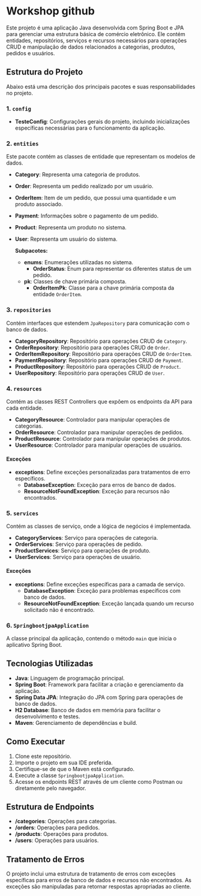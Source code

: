 # Workshop github

Este projeto é uma aplicação Java desenvolvida com Spring Boot e JPA para gerenciar uma estrutura básica de comércio eletrônico. Ele contém entidades, repositórios, serviços e recursos necessários para operações CRUD e manipulação de dados relacionados a categorias, produtos, pedidos e usuários.

## Estrutura do Projeto

Abaixo está uma descrição dos principais pacotes e suas responsabilidades no projeto.

### 1. `config`

- **TesteConfig**: Configurações gerais do projeto, incluindo inicializações específicas necessárias para o funcionamento da aplicação.

### 2. `entities`

Este pacote contém as classes de entidade que representam os modelos de dados.

- **Category**: Representa uma categoria de produtos.
- **Order**: Representa um pedido realizado por um usuário.
- **OrderItem**: Item de um pedido, que possui uma quantidade e um produto associado.
- **Payment**: Informações sobre o pagamento de um pedido.
- **Product**: Representa um produto no sistema.
- **User**: Representa um usuário do sistema.
  
  **Subpacotes:**
  - **enums**: Enumerações utilizadas no sistema.
    - **OrderStatus**: Enum para representar os diferentes status de um pedido.
  - **pk**: Classes de chave primária composta.
    - **OrderItemPk**: Classe para a chave primária composta da entidade `OrderItem`.

### 3. `repositories`

Contém interfaces que estendem `JpaRepository` para comunicação com o banco de dados.

- **CategoryRepository**: Repositório para operações CRUD de `Category`.
- **OrderRepository**: Repositório para operações CRUD de `Order`.
- **OrderItemRepository**: Repositório para operações CRUD de `OrderItem`.
- **PaymentRepository**: Repositório para operações CRUD de `Payment`.
- **ProductRepository**: Repositório para operações CRUD de `Product`.
- **UserRepository**: Repositório para operações CRUD de `User`.

### 4. `resources`

Contém as classes REST Controllers que expõem os endpoints da API para cada entidade.

- **CategoryResource**: Controlador para manipular operações de categorias.
- **OrderResource**: Controlador para manipular operações de pedidos.
- **ProductResource**: Controlador para manipular operações de produtos.
- **UserResource**: Controlador para manipular operações de usuários.

#### Exceções

- **exceptions**: Define exceções personalizadas para tratamentos de erro específicos.
  - **DatabaseException**: Exceção para erros de banco de dados.
  - **ResourceNotFoundException**: Exceção para recursos não encontrados.

### 5. `services`

Contém as classes de serviço, onde a lógica de negócios é implementada.

- **CategoryServices**: Serviço para operações de categoria.
- **OrderServices**: Serviço para operações de pedido.
- **ProductServices**: Serviço para operações de produto.
- **UserServices**: Serviço para operações de usuário.

#### Exceções

- **exceptions**: Define exceções específicas para a camada de serviço.
  - **DatabaseException**: Exceção para problemas específicos com banco de dados.
  - **ResourceNotFoundException**: Exceção lançada quando um recurso solicitado não é encontrado.

### 6. `SpringbootjpaApplication`

A classe principal da aplicação, contendo o método `main` que inicia o aplicativo Spring Boot.

## Tecnologias Utilizadas

- **Java**: Linguagem de programação principal.
- **Spring Boot**: Framework para facilitar a criação e gerenciamento da aplicação.
- **Spring Data JPA**: Integração do JPA com Spring para operações de banco de dados.
- **H2 Database**: Banco de dados em memória para facilitar o desenvolvimento e testes.
- **Maven**: Gerenciamento de dependências e build.

## Como Executar

1. Clone este repositório.
2. Importe o projeto em sua IDE preferida.
3. Certifique-se de que o Maven está configurado.
4. Execute a classe `SpringbootjpaApplication`.
5. Acesse os endpoints REST através de um cliente como Postman ou diretamente pelo navegador.

## Estrutura de Endpoints

- **/categories**: Operações para categorias.
- **/orders**: Operações para pedidos.
- **/products**: Operações para produtos.
- **/users**: Operações para usuários.

## Tratamento de Erros

O projeto inclui uma estrutura de tratamento de erros com exceções específicas para erros de banco de dados e recursos não encontrados. As exceções são manipuladas para retornar respostas apropriadas ao cliente.

